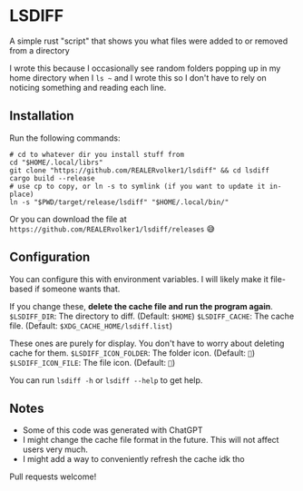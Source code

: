 # LSDIFF

A simple rust "script" that shows you what files were added to or removed from a directory

I wrote this because I occasionally see random folders popping up in my home directory when I `ls ~` and I wrote this so I don't have to rely on noticing something and reading each line.

## Installation

Run the following commands:
```
# cd to whatever dir you install stuff from
cd "$HOME/.local/librs"
git clone "https://github.com/REALERvolker1/lsdiff" && cd lsdiff
cargo build --release
# use cp to copy, or ln -s to symlink (if you want to update it in-place)
ln -s "$PWD/target/release/lsdiff" "$HOME/.local/bin/"
```

Or you can download the file at `https://github.com/REALERvolker1/lsdiff/releases` 😅

## Configuration

You can configure this with environment variables. I will likely make it file-based if someone wants that.

If you change these, **delete the cache file and run the program again**.
`$LSDIFF_DIR`: The directory to diff. (Default: `$HOME`)
`$LSDIFF_CACHE`: The cache file. (Default: `$XDG_CACHE_HOME/lsdiff.list`)

These ones are purely for display. You don't have to worry about deleting cache for them.
`$LSDIFF_ICON_FOLDER`: The folder icon. (Default: ``)
`$LSDIFF_ICON_FILE`: The file icon. (Default: ``)

You can run `lsdiff -h` or `lsdiff --help` to get help.

## Notes

- Some of this code was generated with ChatGPT
- I might change the cache file format in the future. This will not affect users very much.
- I might add a way to conveniently refresh the cache idk tho

Pull requests welcome!
